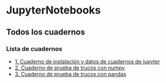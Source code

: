 # JupyterNotebooks
## Todos los cuadernos

### Lista de cuadernos

 * [1.  Cuaderno de instalación y datos de cuadernos de jupyter](instalacion.md)
 * [2.  Cuaderno de prueba de trucos con numpy](trucos_Numpy.md)
 * [3.  Cuaderno de prueba de trucos con pandas](trucos_Numpy.md)